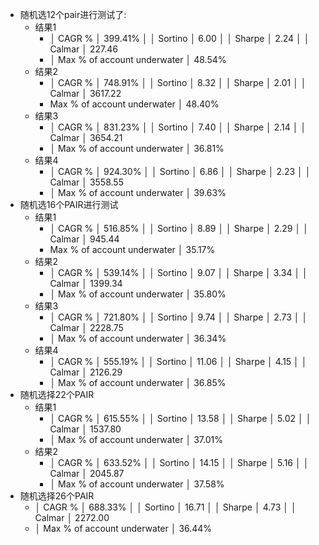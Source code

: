 - 随机选12个pair进行测试了:
	- 结果1
		- │ CAGR %                      │ 399.41%                │
		  │ Sortino                     │ 6.00                   │
		  │ Sharpe                      │ 2.24                   │
		  │ Calmar                      │ 227.46
		- │ Max % of account underwater │ 48.54%
	- 结果2
		- │ CAGR %                      │ 748.91%                 │
		  │ Sortino                     │ 8.32                    │
		  │ Sharpe                      │ 2.01                    │
		  │ Calmar                      │ 3617.22
		- Max % of account underwater │ 48.40%
	- 结果3
		- │ CAGR %                      │ 831.23%                 │
		  │ Sortino                     │ 7.40                    │
		  │ Sharpe                      │ 2.14                    │
		  │ Calmar                      │ 3654.21
		- │ Max % of account underwater │ 36.81%
	- 结果4
		- │ CAGR %                      │ 924.30%                 │
		  │ Sortino                     │ 6.86                    │
		  │ Sharpe                      │ 2.23                    │
		  │ Calmar                      │ 3558.55
		- │ Max % of account underwater │ 39.63%
- 随机选16个PAIR进行测试
	- 结果1
		- │ CAGR %                      │ 516.85%                │
		  │ Sortino                     │ 8.89                   │
		  │ Sharpe                      │ 2.29                   │
		  │ Calmar                      │ 945.44
		- Max % of account underwater │ 35.17%
	- 结果2
		- │ CAGR %                      │ 539.14%                 │
		  │ Sortino                     │ 9.07                    │
		  │ Sharpe                      │ 3.34                    │
		  │ Calmar                      │ 1399.34
		- │ Max % of account underwater │ 35.80%
	- 结果3
		- │ CAGR %                      │ 721.80%                 │
		  │ Sortino                     │ 9.74                    │
		  │ Sharpe                      │ 2.73                    │
		  │ Calmar                      │ 2228.75
		- │ Max % of account underwater │ 36.34%
	- 结果4
		- │ CAGR %                      │ 555.19%                 │
		  │ Sortino                     │ 11.06                   │
		  │ Sharpe                      │ 4.15                    │
		  │ Calmar                      │ 2126.29
		- │ Max % of account underwater │ 36.85%
- 随机选择22个PAIR
	- 结果1
		- │ CAGR %                      │ 615.55%                 │
		  │ Sortino                     │ 13.58                   │
		  │ Sharpe                      │ 5.02                    │
		  │ Calmar                      │ 1537.80
		- │ Max % of account underwater │ 37.01%
	- 结果2
		- │ CAGR %                      │ 633.52%                 │
		  │ Sortino                     │ 14.15                   │
		  │ Sharpe                      │ 5.16                    │
		  │ Calmar                      │ 2045.87
		- │ Max % of account underwater │ 37.58%
- 随机选择26个PAIR
	- │ CAGR %                      │ 688.33%                 │
	  │ Sortino                     │ 16.71                   │
	  │ Sharpe                      │ 4.73                    │
	  │ Calmar                      │ 2272.00
	- │ Max % of account underwater │ 36.44%
